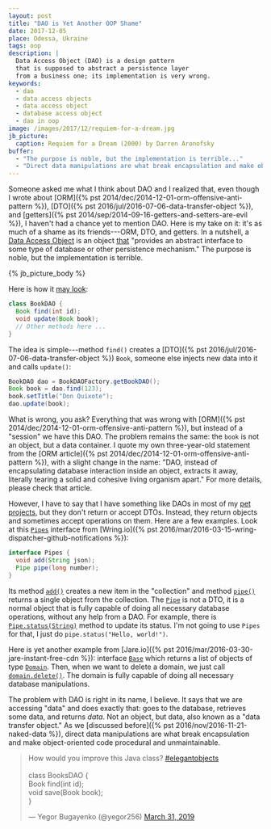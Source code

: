 ```yaml
---
layout: post
title: "DAO is Yet Another OOP Shame"
date: 2017-12-05
place: Odessa, Ukraine
tags: oop
description: |
  Data Access Object (DAO) is a design pattern
  that is supposed to abstract a persistence layer
  from a business one; its implementation is very wrong.
keywords:
  - dao
  - data access objects
  - data access object
  - database access object
  - dao in oop
image: /images/2017/12/requiem-for-a-dream.jpg
jb_picture:
  caption: Requiem for a Dream (2000) by Darren Aronofsky
buffer:
  - "The purpose is noble, but the implementation is terrible..."
  - "Direct data manipulations are what break encapsulation and make object-oriented code procedural and unmaintainable"
---
```


Someone asked me what I think about DAO and I realized that, even
though I wrote about
[ORM]({% pst 2014/dec/2014-12-01-orm-offensive-anti-pattern %}),
[DTO]({% pst 2016/jul/2016-07-06-data-transfer-object %}),
and
[getters]({% pst 2014/sep/2014-09-16-getters-and-setters-are-evil %}),
I haven't had a chance
yet to mention DAO. Here is my take on it: it's as much of a shame
as its friends---ORM, DTO, and getters. In a nutshell,
a [Data Access Object](http://www.oracle.com/technetwork/java/dataaccessobject-138824.html)
is an object [that](https://en.wikipedia.org/wiki/Data_access_object)
"provides an abstract interface to some type of database or other
persistence mechanism." The purpose is noble, but the implementation
is terrible.

<!--more-->

{% jb_picture_body %}

Here is how it [may look](https://stackoverflow.com/a/19154487/187141):

```java
class BookDAO {
  Book find(int id);
  void update(Book book);
  // Other methods here ...
}
```

The idea is simple---method `find()` creates
a [DTO]({% pst 2016/jul/2016-07-06-data-transfer-object %})
`Book`, someone else injects new data into it and calls `update()`:

```java
BookDAO dao = BookDAOFactory.getBookDAO();
Book book = dao.find(123);
book.setTitle("Don Quixote");
dao.update(book);
```

What is wrong, you ask? Everything that was wrong with
[ORM]({% pst 2014/dec/2014-12-01-orm-offensive-anti-pattern %}),
but instead of a "session" we have this DAO. The problem remains the
same: the `book` is not an object, but a data container. I quote
my own three-year-old statement from the [ORM article]({% pst 2014/dec/2014-12-01-orm-offensive-anti-pattern %}),
with a slight change in the name:
"DAO, instead of encapsulating database interaction inside an object,
extracts it away, literally tearing a solid and cohesive living organism apart."
For more details, please check that article.

However, I have to say that I have something like DAOs in most of my
[pet projects](/pets.html), but they
don't return or accept DTOs. Instead, they return objects and sometimes accept
operations on them. Here are a few examples. Look at this
[`Pipes`](https://github.com/yegor256/wring/blob/0.17.4/src/main/java/io/wring/model/Pipes.java)
interface from
[Wring.io]({% pst 2016/mar/2016-03-15-wring-dispatcher-github-notifications %}):

```java
interface Pipes {
  void add(String json);
  Pipe pipe(long number);
}
```

Its method [`add()`](https://github.com/yegor256/wring/blob/0.17.4/src/main/java/io/wring/model/Pipes.java#L55)
creates a new item in the "collection" and method
[`pipe()`](https://github.com/yegor256/wring/blob/0.17.4/src/main/java/io/wring/model/Pipes.java#L62)
returns a single object from the collection. The
[`Pipe`](https://github.com/yegor256/wring/blob/0.17.4/src/main/java/io/wring/model/Pipe.java)
is not a DTO, it is
a normal object that is fully capable of doing all necessary database
operations, without any help from a DAO. For example, there is
[`Pipe.status(String)`](https://github.com/yegor256/wring/blob/0.17.4/src/main/java/io/wring/model/Pipe.java#L63)
method to update its status. I'm not going to use `Pipes` for that, I just do
`pipe.status("Hello, world!")`.

Here is yet another example from
[Jare.io]({% pst 2016/mar/2016-03-30-jare-instant-free-cdn %}): interface
[`Base`](https://github.com/yegor256/jare/blob/0.11/src/main/java/io/jare/model/Base.java)
which returns a list of objects of type
[`Domain`](https://github.com/yegor256/jare/blob/0.11/src/main/java/io/jare/model/Domain.java).
Then, when we want to delete a domain, we just call
[`domain.delete()`](https://github.com/yegor256/jare/blob/0.11/src/main/java/io/jare/model/Domain.java#L54).
The domain is fully capable of doing all necessary database manipulations.

The problem with DAO is right in its name, I believe. It says that we are
accessing "data" and does exactly that: goes to the database, retrieves
some data, and returns _data_. Not an object, but data, also known as a
"data transfer object." As we [discussed before]({% pst 2016/nov/2016-11-21-naked-data %}),
direct data manipulations are what break encapsulation and make
object-oriented code procedural and unmaintainable.

<blockquote class="twitter-tweet" data-lang="en"><p lang="en" dir="ltr">How would you improve this Java class? <a href="https://twitter.com/hashtag/elegantobjects?src=hash&amp;ref_src=twsrc%5Etfw">#elegantobjects</a><br><br>class BooksDAO {<br>  Book find(int id);<br>  void save(Book book);<br>}</p>&mdash; Yegor Bugayenko (@yegor256) <a href="https://twitter.com/yegor256/status/1112302435782021120?ref_src=twsrc%5Etfw">March 31, 2019</a></blockquote>
<script async src="https://platform.twitter.com/widgets.js" charset="utf-8"></script>
